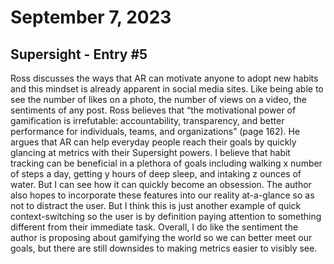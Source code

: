 # September 7, 2023
## Supersight - Entry #5

Ross discusses the ways that AR can motivate anyone to adopt new habits and this mindset is already apparent in social media sites. Like being able to see the number of likes on a photo, the number of views on a video, the sentiments of any post. Ross believes that  “the motivational power of gamification is irrefutable: accountability, transparency, and better performance for individuals, teams, and organizations” (page 162). He argues that AR can help everyday people reach their goals by quickly glancing at metrics with their Supersight powers. I believe that habit tracking can be beneficial in a plethora of goals including walking x number of steps a day, getting y hours of deep sleep, and intaking z ounces of water. But I can see how it can quickly become an obsession. The author also hopes to incorporate these features into our reality at-a-glance so as not to distract the user. But I think this is just another example of quick context-switching so the user is by definition paying attention to something different from their immediate task. Overall, I do like the sentiment the author is proposing about gamifying the world so we can better meet our goals, but there are still downsides to making metrics easier to visibly see.
